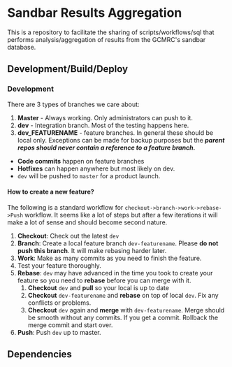 # Sandbar Results Aggregation

This is a repository to facilitate the sharing of scripts/workflows/sql 
that performs analysis/aggregation of results from the GCMRC's sandbar database.

## Development/Build/Deploy

### Development

There are 3 types of branches we care about:

1. **Master** - Always working. Only administrators can push to it.
2. **dev** - Integration branch. Most of the testing happens here. 
3. **dev_FEATURENAME** - feature branches. In general these should be local only. Exceptions can be made for backup purposes but the ***parent repos should never contain a reference to a feature branch.***

* **Code commits** happen on feature branches
* **Hotfixes** can happen anywhere but most likely on dev.
* `dev` will be pushed to `master` for a product launch.  

#### How to create a new feature?

The following is a standard workflow for `checkout->branch->work->rebase->Push` workflow. It seems 
like a lot of steps but after a few iterations it will make a lot of sense and should become second nature.

1. **Checkout**: Check out the latest `dev`
2. **Branch**: Create a local feature branch `dev-featurename`. Please **do not push this branch**. It will make rebasing harder later.
3. **Work**: Make as many commits as you need to finish the feature.
4. Test your feature thoroughly. 
5. **Rebase**: `dev` may have advanced in the time you took to create your feature so you need to **rebase** before you can merge with it. 
    1. **Checkout** `dev` and **pull** so your local is up to date
    2. **Checkout** `dev-featurename` and **rebase** on top of local `dev`. Fix any conflicts or problems.
    3. **Checkout** `dev` again and **merge** with `dev-featurename`. Merge should be smooth without any commits. If you get a commit. Rollback the merge commit and start over.
6. **Push**: Push `dev` up to master.


## Dependencies
